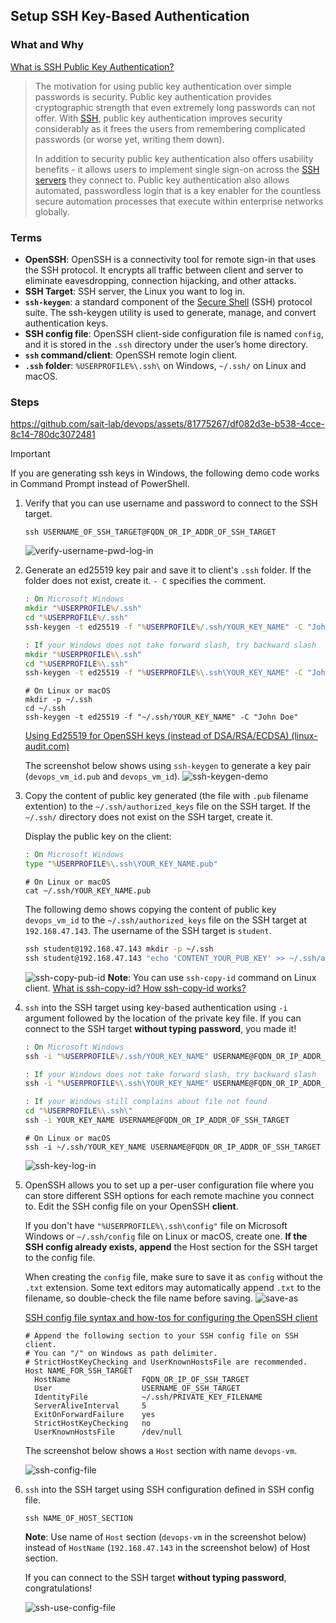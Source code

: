 ## Setup SSH Key-Based Authentication

### What and Why

[What is SSH Public Key Authentication?](https://www.ssh.com/academy/ssh/public-key-authentication)

>The motivation for using public key authentication over simple passwords is security. Public key authentication provides cryptographic strength that even extremely long passwords can not offer. With [SSH](https://www.ssh.com/ssh/), public key authentication improves security considerably as it frees the users from remembering complicated passwords (or worse yet, writing them down).
>
>In addition to security public key authentication also offers usability benefits - it allows users to implement single sign-on across the [SSH servers](https://www.ssh.com/ssh/server) they connect to. Public key authentication also allows automated, passwordless login that is a key enabler for the countless secure automation processes that execute within enterprise networks globally.

### Terms

- **OpenSSH**: OpenSSH is a connectivity tool for remote sign-in that uses the SSH protocol. It encrypts all traffic between client and server to eliminate eavesdropping, connection hijacking, and other attacks.
- **SSH Target**: SSH server, the Linux you want to log in.
- **`ssh-keygen`**: a standard component of the [Secure Shell](https://en.wikipedia.org/wiki/Secure_Shell) (SSH) protocol suite. The ssh-keygen utility is used to generate, manage, and convert authentication keys.
- **SSH config file**: OpenSSH client-side configuration file is named `config`, and it is stored in the `.ssh` directory under the user’s home directory.
- **`ssh` command/client**: OpenSSH remote login client.
- **`.ssh` folder**: `%USERPROFILE%\.ssh\` on Windows, `~/.ssh/` on Linux and macOS.

### Steps

https://github.com/sait-lab/devops/assets/81775267/df082d3e-b538-4cce-8c14-780dc3072481

> [!IMPORTANT]
> If you are generating ssh keys in Windows, the following demo code works in Command Prompt instead of PowerShell.


1. Verify that you can use username and password to connect to the SSH target.
   ```shell
   ssh USERNAME_OF_SSH_TARGET@FQDN_OR_IP_ADDR_OF_SSH_TARGET
   ```

   ![verify-username-pwd-log-in](./Setup%20SSH%20Key-Based%20Authentication.assets/verify-username-pwd-log-in.jpeg) 

2. Generate an ed25519 key pair and save it to client's `.ssh` folder. If the folder does not exist, create it. `- C` specifies the comment.

   ```cmd
   : On Microsoft Windows
   mkdir "%USERPROFILE%/.ssh"
   cd "%USERPROFILE%/.ssh"
   ssh-keygen -t ed25519 -f "%USERPROFILE%/.ssh/YOUR_KEY_NAME" -C "John Doe"
   
   : If your Windows does not take forward slash, try backward slash
   mkdir "%USERPROFILE%\.ssh"
   cd "%USERPROFILE%\.ssh"
   ssh-keygen -t ed25519 -f "%USERPROFILE%\.ssh\YOUR_KEY_NAME" -C "John Doe"
   ```

   ```shell
   # On Linux or macOS
   mkdir -p ~/.ssh
   cd ~/.ssh
   ssh-keygen -t ed25519 -f "~/.ssh/YOUR_KEY_NAME" -C "John Doe"
   ```

   [Using Ed25519 for OpenSSH keys (instead of DSA/RSA/ECDSA) (linux-audit.com)](https://linux-audit.com/using-ed25519-openssh-keys-instead-of-dsa-rsa-ecdsa/)

   The screenshot below shows using `ssh-keygen` to generate a key pair (`devops_vm_id.pub` and `devops_vm_id`).
   ![ssh-keygen-demo](./Setup%20SSH%20Key-Based%20Authentication.assets/ssh-keygen-demo.jpeg) 

3. Copy the content of public key generated (the file with `.pub` filename extention) to the `~/.ssh/authorized_keys` file on the SSH target. If the `~/.ssh/` directory does not exist on the SSH target, create it.

   Display the public key on the client:

   ```cmd
   : On Microsoft Windows
   type "%USERPROFILE%\.ssh\YOUR_KEY_NAME.pub"
   ```

   ```shell
   # On Linux or macOS
   cat ~/.ssh/YOUR_KEY_NAME.pub
   ```

   The following demo shows copying the content of public key `devops_vm_id` to the `~/.ssh/authorized_keys` file on the SSH target at `192.168.47.143`. The username of the SSH target is `student`.
   ```cmd
   ssh student@192.168.47.143 mkdir -p ~/.ssh
   ssh student@192.168.47.143 "echo 'CONTENT_YOUR_PUB_KEY' >> ~/.ssh/authorized_keys"
   ```

   ![ssh-copy-pub-id](./Setup%20SSH%20Key-Based%20Authentication.assets/ssh-copy-pub-id.jpeg) 
   **Note**: You can use `ssh-copy-id` command on Linux client. [What is ssh-copy-id? How ssh-copy-id works?](https://www.ssh.com/academy/ssh/copy-id)

4. `ssh` into the SSH target using key-based authentication using `-i` argument followed by the location of the private key file. If you can connect to the SSH target **without typing password**, you made it!

   ```cmd
   : On Microsoft Windows
   ssh -i "%USERPROFILE%/.ssh/YOUR_KEY_NAME" USERNAME@FQDN_OR_IP_ADDR_OF_SSH_TARGET
   
   : If your Windows does not take forward slash, try backward slash
   ssh -i "%USERPROFILE%\.ssh\YOUR_KEY_NAME" USERNAME@FQDN_OR_IP_ADDR_OF_SSH_TARGET
   
   : If your Windows still complains about file not found
   cd "%USERPROFILE%\.ssh\"
   ssh -i YOUR_KEY_NAME USERNAME@FQDN_OR_IP_ADDR_OF_SSH_TARGET
   ```

   ```shell
   # On Linux or macOS
   ssh -i ~/.ssh/YOUR_KEY_NAME USERNAME@FQDN_OR_IP_ADDR_OF_SSH_TARGET
   ```

   ![ssh-key-log-in](./Setup%20SSH%20Key-Based%20Authentication.assets/ssh-key-log-in.jpeg) 

5. OpenSSH allows you to set up a per-user configuration file where you can store different SSH options for each remote machine you connect to. Edit the SSH config file on your OpenSSH **client**.
   
   If you don't have `"%USERPROFILE%\.ssh\config"` file on Microsoft Windows or `~/.ssh/config` file on Linux or macOS, create one. **If the SSH config already exists, append** the Host section for the SSH target to the config file.

   When creating the `config` file, make sure to save it as `config` without the `.txt` extension. Some text editors may automatically append `.txt` to the filename, so double-check the file name before saving.
   ![save-as](./Setup%20SSH%20Key-Based%20Authentication.assets/save-as.webp)
   
   [SSH config file syntax and how-tos for configuring the OpenSSH client](https://www.ssh.com/academy/ssh/config)
   
   ```
   # Append the following section to your SSH config file on SSH client.
   # You can "/" on Windows as path delimiter.
   # StrictHostKeyChecking and UserKnownHostsFile are recommended.
   Host NAME_FOR_SSH_TARGET
     HostName                FQDN_OR_IP_OF_SSH_TARGET
     User                    USERNAME_OF_SSH_TARGET
     IdentityFile            ~/.ssh/PRIVATE_KEY_FILENAME
     ServerAliveInterval     5
     ExitOnForwardFailure    yes
     StrictHostKeyChecking   no
     UserKnownHostsFile      /dev/null
   ```
   
   The screenshot below shows a `Host` section with name `devops-vm`.
   
   ![ssh-config-file](./Setup%20SSH%20Key-Based%20Authentication.assets/ssh-config-file.png)  
   
6. `ssh` into the SSH target using SSH configuration defined in SSH config file.

   ```shell
   ssh NAME_OF_HOST_SECTION
   ```

   **Note**: Use name of `Host` section (`devops-vm` in the screenshot below) instead of `HostName` (`192.168.47.143` in the screenshot below) of Host section.

   If you can connect to the SSH target **without typing password**, congratulations!

   ![ssh-use-config-file](./Setup%20SSH%20Key-Based%20Authentication.assets/ssh-use-config-file.jpeg) 
   
   
